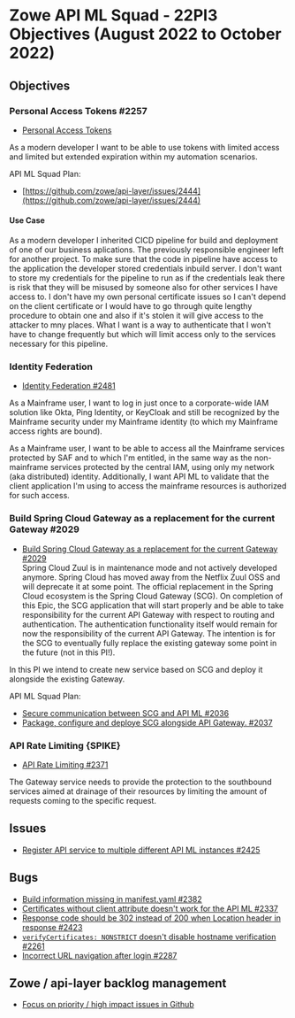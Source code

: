 # Zowe API ML Squad - 22PI3 Objectives (August 2022 to October 2022)

## Objectives

### Personal Access Tokens #2257

* [Personal Access Tokens](https://github.com/zowe/api-layer/issues/2257)

As a modern developer I want to be able to use tokens with limited access and limited but extended expiration within my automation scenarios. 

API ML Squad Plan:
- [https://github.com/zowe/api-layer/issues/2444](https://github.com/zowe/api-layer/issues/2444)

#### Use Case

As a modern developer I inherited CICD pipeline for build and deployment of one of our business aplications. The previously responsible engineer left for another project. To make sure that the code in pipeline have access to the application the developer stored credentials inbuild server. I don't want to store my credentials for the pipeline to run as if the credentials leak there is risk that they will be misused by someone also for other services I have access to. I don't have my own personal certificate issues so I can't depend on the client certificate or I would have to go through quite lengthy procedure to obtain one and also if it's stolen it will give access to the attacker to mny places. What I want is a way to authenticate that I won't have to change frequently but which will limit access only to the services necessary for this pipeline. 

### Identity Federation

* [Identity Federation #2481](https://github.com/zowe/api-layer/issues/2481)

As a Mainframe user, I want to log in just once to a corporate-wide IAM solution like Okta, Ping Identity, or KeyCloak and still be recognized by the Mainframe security under my Mainframe identity (to which my Mainframe access rights are bound).

As a Mainframe user, I want to be able to access all the Mainframe services protected by SAF and to which I'm entitled, in the same way as the non-mainframe services protected by the central IAM, using only my network (aka distributed) identity. Additionally, I want API ML to validate that the client application I'm using to access the mainframe resources is authorized for such access.

### Build Spring Cloud Gateway as a replacement for the current Gateway #2029

* [Build Spring Cloud Gateway as a replacement for the current Gateway #2029](https://github.com/zowe/api-layer/issues/2029)  
Spring Cloud Zuul is in maintenance mode and not actively developed anymore. Spring Cloud has moved away from the Netflix Zuul OSS and will deprecate it at some point. The official replacement in the Spring Cloud ecosystem is the Spring Cloud Gateway (SCG). On completion of this Epic, the SCG application that will start properly and be able to take responsibility for the current API Gateway with respect to routing and authentication. The authentication functionality itself would remain for now the responsibility of the current API Gateway. The intention is for the SCG to eventually fully replace the existing gateway some point in the future (not in this PI!).  

In this PI we intend to create new service based on SCG and deploy it alongside the existing Gateway. 

API ML Squad Plan:  
- [Secure communication between SCG and API ML #2036](https://github.com/zowe/api-layer/issues/2036)  
- [Package, configure and deploye SCG alongside API Gateway. #2037](https://github.com/zowe/api-layer/issues/2037)  

### API Rate Limiting {SPIKE} 

* [API Rate Limiting #2371](https://github.com/zowe/api-layer/issues/2371)

The Gateway service needs to provide the protection to the southbound services aimed at drainage of their resources by limiting the amount of requests coming to the specific request. 

## Issues

- [Register API service to multiple different API ML instances #2425](https://github.com/zowe/api-layer/issues/2425)

## Bugs

- [Build information missing in manifest.yaml #2382](https://github.com/zowe/api-layer/issues/2382)
- [Certificates without client attribute doesn't work for the API ML #2337](https://github.com/zowe/api-layer/issues/2337)
- [Response code should be 302 instead of 200 when Location header in response #2423](https://github.com/zowe/api-layer/issues/2423)
- [`verifyCertificates: NONSTRICT` doesn't disable hostname verification #2261](https://github.com/zowe/api-layer/issues/2261)
- [Incorrect URL navigation after login #2287](https://github.com/zowe/api-layer/issues/2287)

## Zowe / api-layer backlog management

* [Focus on priority / high impact issues in Github](https://github.com/zowe/api-layer/labels/22PI3)
